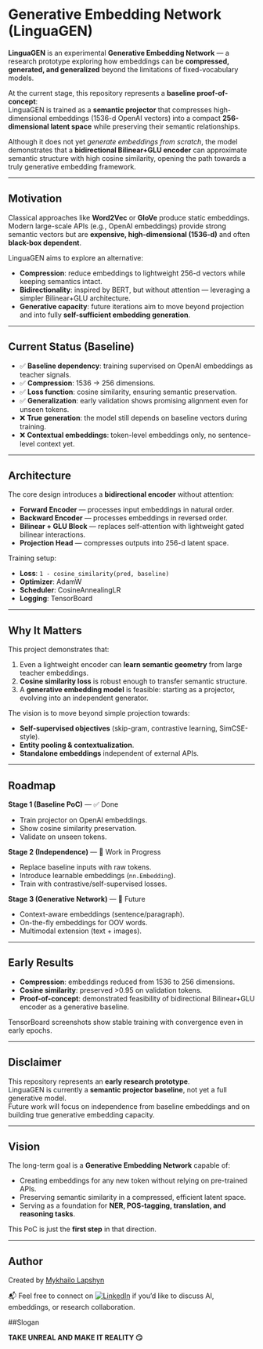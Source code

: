 # Generative Embedding Network (LinguaGEN)

**LinguaGEN** is an experimental **Generative Embedding Network** — a research prototype exploring how embeddings can be **compressed, generated, and generalized** beyond the limitations of fixed-vocabulary models.  

At the current stage, this repository represents a **baseline proof-of-concept**:  
LinguaGEN is trained as a **semantic projector** that compresses high-dimensional embeddings (1536-d OpenAI vectors) into a compact **256-dimensional latent space** while preserving their semantic relationships.  

Although it does not yet *generate embeddings from scratch*, the model demonstrates that a **bidirectional Bilinear+GLU encoder** can approximate semantic structure with high cosine similarity, opening the path towards a truly generative embedding framework.  

---

## Motivation

Classical approaches like **Word2Vec** or **GloVe** produce static embeddings.  
Modern large-scale APIs (e.g., OpenAI embeddings) provide strong semantic vectors but are **expensive, high-dimensional (1536-d)** and often **black-box dependent**.

LinguaGEN aims to explore an alternative:  
- **Compression**: reduce embeddings to lightweight 256-d vectors while keeping semantics intact.  
- **Bidirectionality**: inspired by BERT, but without attention — leveraging a simpler Bilinear+GLU architecture.  
- **Generative capacity**: future iterations aim to move beyond projection and into fully **self-sufficient embedding generation**.  

---

## Current Status (Baseline)

- ✅ **Baseline dependency**: training supervised on OpenAI embeddings as teacher signals.  
- ✅ **Compression**: 1536 → 256 dimensions.  
- ✅ **Loss function**: cosine similarity, ensuring semantic preservation.  
- ✅ **Generalization**: early validation shows promising alignment even for unseen tokens.  
- ❌ **True generation**: the model still depends on baseline vectors during training.  
- ❌ **Contextual embeddings**: token-level embeddings only, no sentence-level context yet.  

---

## Architecture

The core design introduces a **bidirectional encoder** without attention:  

- **Forward Encoder** — processes input embeddings in natural order.  
- **Backward Encoder** — processes embeddings in reversed order.  
- **Bilinear + GLU Block** — replaces self-attention with lightweight gated bilinear interactions.  
- **Projection Head** — compresses outputs into 256-d latent space.  

Training setup:  
- **Loss**: `1 - cosine_similarity(pred, baseline)`  
- **Optimizer**: AdamW  
- **Scheduler**: CosineAnnealingLR  
- **Logging**: TensorBoard  

---

## Why It Matters

This project demonstrates that:  
1. Even a lightweight encoder can **learn semantic geometry** from large teacher embeddings.  
2. **Cosine similarity loss** is robust enough to transfer semantic structure.  
3. A **generative embedding model** is feasible: starting as a projector, evolving into an independent generator.  

The vision is to move beyond simple projection towards:  
- **Self-supervised objectives** (skip-gram, contrastive learning, SimCSE-style).  
- **Entity pooling & contextualization**.  
- **Standalone embeddings** independent of external APIs.  

---

## Roadmap

**Stage 1 (Baseline PoC)** — ✅ Done  
- Train projector on OpenAI embeddings.  
- Show cosine similarity preservation.  
- Validate on unseen tokens.  

**Stage 2 (Independence)** — 🚧 Work in Progress  
- Replace baseline inputs with raw tokens.  
- Introduce learnable embeddings (`nn.Embedding`).  
- Train with contrastive/self-supervised losses.  

**Stage 3 (Generative Network)** — 🔮 Future  
- Context-aware embeddings (sentence/paragraph).  
- On-the-fly embeddings for OOV words.  
- Multimodal extension (text + images).  

---

## Early Results

- **Compression**: embeddings reduced from 1536 to 256 dimensions.  
- **Cosine similarity**: preserved >0.95 on validation tokens.  
- **Proof-of-concept**: demonstrated feasibility of bidirectional Bilinear+GLU encoder as a generative baseline.  

TensorBoard screenshots show stable training with convergence even in early epochs.  

---

## Disclaimer

This repository represents an **early research prototype**.  
LinguaGEN is currently a **semantic projector baseline**, not yet a full generative model.  
Future work will focus on independence from baseline embeddings and on building true generative embedding capacity.  

---

## Vision

The long-term goal is a **Generative Embedding Network** capable of:  
- Creating embeddings for any new token without relying on pre-trained APIs.  
- Preserving semantic similarity in a compressed, efficient latent space.  
- Serving as a foundation for **NER, POS-tagging, translation, and reasoning tasks**.  

This PoC is just the **first step** in that direction.

---

## Author

Created by [Mykhailo Lapshyn](https://www.linkedin.com/in/mykhailo-lapshyn-2a3702309)  

📬 Feel free to connect on [![LinkedIn](https://img.shields.io/badge/LinkedIn-Connect-blue)](https://www.linkedin.com/in/mykhailo-lapshyn-2a3702309) if you’d like to discuss AI, embeddings, or research collaboration.

##Slogan

**TAKE UNREAL AND MAKE IT REALITY 😏**

